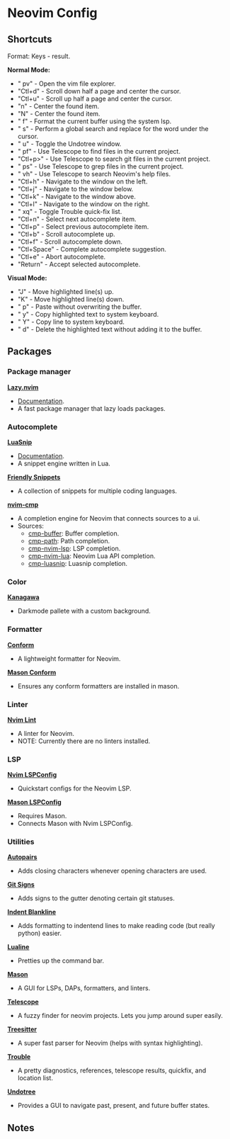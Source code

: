 # Neovim Config

## Shortcuts

Format: Keys - result.

**Normal Mode:**
- " pv" - Open the vim file explorer.
- "Ctl+d" - Scroll down half a page and center the cursor.
- "Ctl+u" - Scroll up half a page and center the cursor.
- "n" - Center the found item.
- "N" - Center the found item.
- " f" - Format the current buffer using the system lsp.
- " s" - Perform a global search and replace for the word under the cursor.
- " u" - Toggle the Undotree window.
- " pf" - Use Telescope to find files in the current project.
- "Ctl+p>" - Use Telescope to search git files in the current project.
- " ps" - Use Telescope to grep files in the current project.
- " vh" - Use Telescope to search Neovim's help files.
- "Ctl+h" - Navigate to the window on the left.
- "Ctl+j" - Navigate to the window below.
- "Ctl+k" - Navigate to the window above.
- "Ctl+l" - Navigate to the window on the right.
- " xq" - Toggle Trouble quick-fix list.
- "Ctl+n" - Select next autocomplete item.
- "Ctl+p" - Select previous autocomplete item.
- "Ctl+b" - Scroll autocomplete up.
- "Ctl+f" - Scroll autocomplete down.
- "Ctl+Space" - Complete autocomplete suggestion.
- "Ctl+e" - Abort autocomplete.
- "Return" - Accept selected autocomplete.


**Visual Mode:**
- "J" - Move highlighted line(s) up.
- "K" - Move highlighted line(s) down.
- " p" - Paste without overwriting the buffer.
- " y" - Copy highlighted text to system keyboard.
- " Y" - Copy line to system keyboard.
- " d" - Delete the highlighted text without adding it to the buffer.

## Packages

### Package manager

[**Lazy.nvim**](https://github.com/folke/lazy.nvim)
- [Documentation](https://lazy.folke.io/).
- A fast package manager that lazy loads packages.

### Autocomplete

[**LuaSnip**](https://github.com/L3MON4d3/LuaSnip)
- [Documentation](https://github.com/L3MON4D3/LuaSnip/blob/master/DOC.md).
- A snippet engine written in Lua.

[**Friendly Snippets**](https://github.com/rafamadriz/friendly-snippets)
- A collection of snippets for multiple coding languages.

[**nvim-cmp**](https://github.com/hrsh7th/nvim-cmp)
- A completion engine for Neovim that connects sources to a ui.
- Sources:
    - [cmp-buffer](https://github.com/hrsh7th/cmp-buffer): Buffer completion.
    - [cmp-path](https://github.com/hrsh7th/cmp-path): Path completion.
    - [cmp-nvim-lsp](https://github.com/hrsh7th/cmp-nvim-lsp): LSP completion.
    - [cmp-nvim-lua](https://github.com/hrsh7th/cmp-nvim-lua): Neovim Lua API completion.
    - [cmp-luasnip](https://github.com/saadparwaiz1/cmp_luasnip): Luasnip completion.

### Color
[**Kanagawa**](https://github.com/rebelot/kanagawa.nvim)
- Darkmode pallete with a custom background.

### Formatter

[**Conform**](https://github.com/stevearc/conform.nvim)
- A lightweight formatter for Neovim.

[**Mason Conform**](https://github.com/zapling/mason-conform.nvim)
- Ensures any conform formatters are installed in mason.

### Linter

[**Nvim Lint**](https://github.com/mfussenegger/nvim-lint)
- A linter for Neovim.
- NOTE: Currently there are no linters installed. 

### LSP

[**Nvim LSPConfig**](https://github.com/neovim/nvim-lspconfig)
- Quickstart configs for the Neovim LSP.

[**Mason LSPConfig**](https://github.com/williamboman/mason.nvim)
- Requires  Mason.
- Connects Mason with Nvim LSPConfig.

### Utilities

[**Autopairs**](https://github.com/windwp/nvim-autopairs)
- Adds closing characters whenever opening characters are used.

[**Git Signs**](https://github.com/lewis6991/gitsigns.nvim)
- Adds signs to the gutter denoting certain git statuses.

[**Indent Blankline**](https://github.com/luka-reineke/indent-blankline.nvim)
- Adds formatting to indentend lines to make reading code (but really python) easier.

[**Lualine**](https://github.com/nvim-lualine/lualine.nvim)
- Pretties up the command bar.

[**Mason**](https://github.com/williamboman/mason.nvim)
- A GUI for LSPs, DAPs, formatters, and linters.

[**Telescope**](https://github.com/nvim-telescope/telescope.nvim)
- A fuzzy finder for neovim projects. Lets you jump around super easily.

[**Treesitter**](https://github.com/nvim-treesitter/nvim-treesitter)
- A super fast parser for Neovim (helps with syntax highlighting).

[**Trouble**](https://github.com/folke/trouble.nvim)
- A pretty diagnostics, references, telescope results, quickfix, and location list.

[**Undotree**](https://github.com/mbbill/undotree)
- Provides a GUI to navigate past, present, and future buffer states.

## Notes

